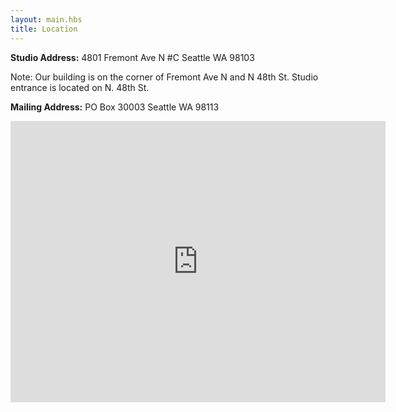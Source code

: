 ```yaml
---
layout: main.hbs
title: Location
---
```


__Studio Address:__ 4801 Fremont Ave N #C Seattle WA 98103

Note: Our building is on the corner of Fremont Ave N and N 48th
St. Studio entrance is located on N. 48th St.

__Mailing Address:__ PO Box 30003 Seattle WA 98113

<iframe allowfullscreen width="600" height="450" frameborder="0" style="border:0"
    src="https://www.google.com/maps/embed/v1/place?q=4801%20Fremont%20Ave%20N%20%23C%20Seattle%20WA%2098103&zoom=15&key=AIzaSyATRwAYlXbrTLHSQqEyVdXDKynLWb9s-ns">
